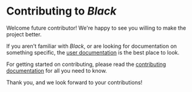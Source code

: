 # Contributing to _Black_

Welcome future contributor! We're happy to see you willing to make the project better.

If you aren't familiar with _Black_, or are looking for documentation on something
specific, the [user documentation](https://black.readthedocs.io/en/latest/) is the best
place to look.

For getting started on contributing, please read the
[contributing documentation](https://black.readthedocs.org/en/latest/contributing/) for
all you need to know.

Thank you, and we look forward to your contributions!
                                                